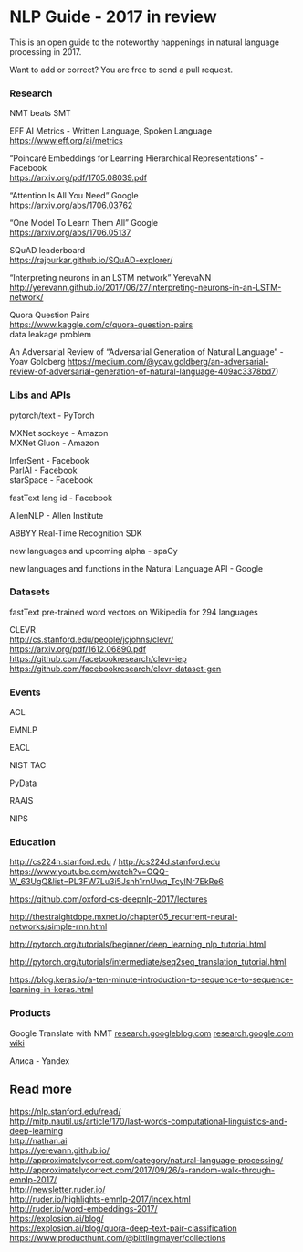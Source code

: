 # NLP Guide - 2017 in review

This is an open guide to the noteworthy happenings in natural language processing in 2017.

Want to add or correct?  You are free to send a pull request.

### Research

NMT beats SMT

EFF AI Metrics - Written Language, Spoken Language  
https://www.eff.org/ai/metrics

“Poincaré Embeddings for Learning Hierarchical Representations” - Facebook  
https://arxiv.org/pdf/1705.08039.pdf

“Attention Is All You Need” Google  
https://arxiv.org/abs/1706.03762

“One Model To Learn Them All” Google  
https://arxiv.org/abs/1706.05137

SQuAD leaderboard  
https://rajpurkar.github.io/SQuAD-explorer/

“Interpreting neurons in an LSTM network” YerevaNN
http://yerevann.github.io/2017/06/27/interpreting-neurons-in-an-LSTM-network/

Quora Question Pairs  
https://www.kaggle.com/c/quora-question-pairs  
data leakage problem

An Adversarial Review of “Adversarial Generation of Natural Language”  - Yoav Goldberg
https://medium.com/@yoav.goldberg/an-adversarial-review-of-adversarial-generation-of-natural-language-409ac3378bd7)

### Libs and APIs

pytorch/text - PyTorch

MXNet sockeye - Amazon  
MXNet Gluon - Amazon

InferSent - Facebook  
ParlAI - Facebook  
starSpace - Facebook  

fastText lang id - Facebook  

AllenNLP - Allen Institute  

ABBYY Real-Time Recognition SDK  

new languages and upcoming alpha - spaCy  

new languages and functions in the Natural Language API - Google


### Datasets

fastText pre-trained word vectors on Wikipedia for 294 languages

CLEVR  
http://cs.stanford.edu/people/jcjohns/clevr/
https://arxiv.org/pdf/1612.06890.pdf
https://github.com/facebookresearch/clevr-iep
https://github.com/facebookresearch/clevr-dataset-gen


### Events

ACL

EMNLP  

EACL

NIST TAC

PyData  

RAAIS  

NIPS


### Education

http://cs224n.stanford.edu / http://cs224d.stanford.edu  
https://www.youtube.com/watch?v=OQQ-W_63UgQ&list=PL3FW7Lu3i5Jsnh1rnUwq_TcylNr7EkRe6

https://github.com/oxford-cs-deepnlp-2017/lectures

http://thestraightdope.mxnet.io/chapter05_recurrent-neural-networks/simple-rnn.html

http://pytorch.org/tutorials/beginner/deep_learning_nlp_tutorial.html

http://pytorch.org/tutorials/intermediate/seq2seq_translation_tutorial.html

https://blog.keras.io/a-ten-minute-introduction-to-sequence-to-sequence-learning-in-keras.html


### Products

Google Translate with NMT [research.googleblog.com](https://research.googleblog.com/2017/08/transformer-novel-neural-network.html) [research.google.com](https://research.google.com/pubs/pub45610.html) [wiki](https://en.wikipedia.org/wiki/Google_Neural_Machine_Translation)

Алиса - Yandex

## Read more

https://nlp.stanford.edu/read/  
http://mitp.nautil.us/article/170/last-words-computational-linguistics-and-deep-learning  
http://nathan.ai  
https://yerevann.github.io/  
http://approximatelycorrect.com/category/natural-language-processing/  
http://approximatelycorrect.com/2017/09/26/a-random-walk-through-emnlp-2017/  
http://newsletter.ruder.io/  
http://ruder.io/highlights-emnlp-2017/index.html  
http://ruder.io/word-embeddings-2017/  
https://explosion.ai/blog/  
https://explosion.ai/blog/quora-deep-text-pair-classification  
https://www.producthunt.com/@bittlingmayer/collections  
